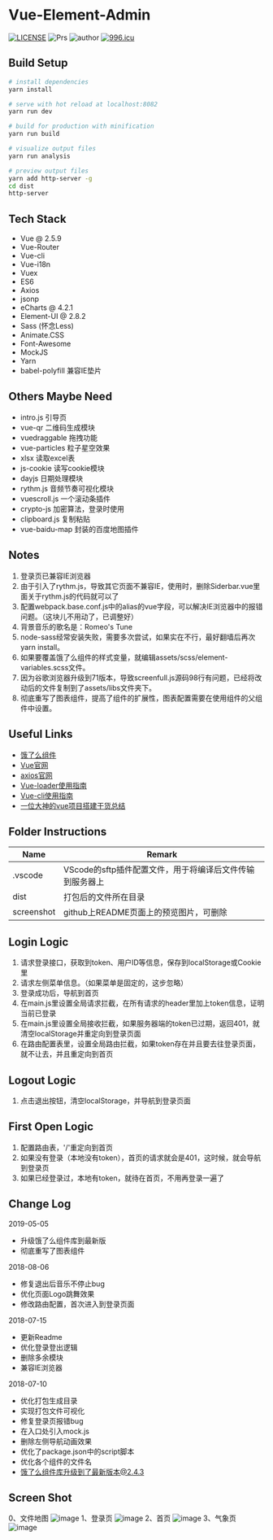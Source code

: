 # Vue-Element-Admin
[![LICENSE](https://img.shields.io/badge/license-Anti%20996-blue.svg)](https://github.com/996icu/996.ICU/blob/master/LICENSE)
![Prs](https://img.shields.io/badge/Prs-welcome-brightgreen.svg)
![author](https://img.shields.io/badge/author-jasonbai-orange.svg)
[![996.icu](https://img.shields.io/badge/link-996.icu-red.svg)](https://996.icu)

## Build Setup

``` bash
# install dependencies
yarn install

# serve with hot reload at localhost:8082
yarn run dev

# build for production with minification
yarn run build

# visualize output files
yarn run analysis

# preview output files
yarn add http-server -g
cd dist
http-server
```

## Tech Stack
* Vue @ 2.5.9
* Vue-Router
* Vue-cli
* Vue-i18n
* Vuex
* ES6
* Axios
* jsonp
* eCharts @ 4.2.1
* Element-UI @ 2.8.2
* Sass (怀念Less)
* Animate.CSS
* Font-Awesome
* MockJS
* Yarn
* babel-polyfill 兼容IE垫片

## Others Maybe Need
* intro.js 引导页
* vue-qr  二维码生成模块
* vuedraggable  拖拽功能
* vue-particles  粒子星空效果
* xlsx  读取excel表
* js-cookie 读写cookie模块
* dayjs 日期处理模块
* rythm.js 音频节奏可视化模块
* vuescroll.js 一个滚动条插件
* crypto-js 加密算法，登录时使用
* clipboard.js 复制粘贴
* vue-baidu-map 封装的百度地图插件

## Notes
1. 登录页已兼容IE浏览器
2. 由于引入了rythm.js，导致其它页面不兼容IE，使用时，删除Siderbar.vue里面关于rythm.js的代码就可以了
3. 配置webpack.base.conf.js中的alias的vue字段，可以解决IE浏览器中的报错问题。（这块儿不用动了，已调整好）
4. 背景音乐的歌名是：Romeo's Tune
5. node-sass经常安装失败，需要多次尝试，如果实在不行，最好翻墙后再次 yarn install。
6. 如果要覆盖饿了么组件的样式变量，就编辑assets/scss/element-variables.scss文件。
7. 因为谷歌浏览器升级到71版本，导致screenfull.js源码98行有问题，已经将改动后的文件复制到了assets/libs文件夹下。
8. 彻底重写了图表组件，提高了组件的扩展性，图表配置需要在使用组件的父组件中设置。

## Useful Links
* [饿了么组件](http://element.eleme.io/#/zh-CN/component/installation)
* [Vue官网](https://cn.vuejs.org/v2/guide/)
* [axios官网](https://github.com/mzabriskie/axios)
* [Vue-loader使用指南](http://vue-loader.vuejs.org/en/)
* [Vue-cli使用指南](http://vuejs-templates.github.io/webpack/)
* [一位大神的vue项目搭建干货总结](https://linjinze999.github.io/vue-llplatform/)

## Folder Instructions
| Name | Remark |
| - | - |
| .vscode | VScode的sftp插件配置文件，用于将编译后文件传输到服务器上 |
| dist | 打包后的文件所在目录 |
| screenshot | github上README页面上的预览图片，可删除 |

## Login Logic
1. 请求登录接口，获取到token、用户ID等信息，保存到localStorage或Cookie里
2. 请求左侧菜单信息。（如果菜单是固定的，这步忽略）
3. 登录成功后，导航到首页
4. 在main.js里设置全局请求拦截，在所有请求的header里加上token信息，证明当前已登录
5. 在main.js里设置全局接收拦截，如果服务器端的token已过期，返回401，就清空localStorage并重定向到登录页面
6. 在路由配置表里，设置全局路由拦截，如果token存在并且要去往登录页面，就不让去，并且重定向到首页

## Logout Logic
1. 点击退出按钮，清空localStorage，并导航到登录页面

## First Open Logic
1. 配置路由表，'/'重定向到首页
2. 如果没有登录（本地没有token），首页的请求就会是401，这时候，就会导航到登录页
3. 如果已经登录过，本地有token，就待在首页，不用再登录一遍了

## Change Log
2019-05-05
* 升级饿了么组件库到最新版
* 彻底重写了图表组件

2018-08-06
* 修复退出后音乐不停止bug
* 优化页面Logo跳舞效果
* 修改路由配置，首次进入到登录页面

2018-07-15
* 更新Readme
* 优化登录登出逻辑
* 删除多余模块
* 兼容IE浏览器

2018-07-10
* 优化打包生成目录
* 实现打包文件可视化
* 修复登录页报错bug
* 在入口处引入mock.js
* 删除左侧导航动画效果
* 优化了package.json中的script脚本
* 优化各个组件的文件名
* 饿了么组件库升级到了最新版本@2.4.3

## Screen Shot

0、文件地图
![image](https://github.com/jasonBai007/vue-seed/raw/master/screenshot/map.png)
1、登录页
![image](https://github.com/jasonBai007/vue-seed/raw/master/screenshot/login.jpg)
2、首页
![image](https://github.com/jasonBai007/vue-seed/raw/master/screenshot/index.png)
3、气象页
![image](https://github.com/jasonBai007/vue-seed/raw/master/screenshot/weather.png)
